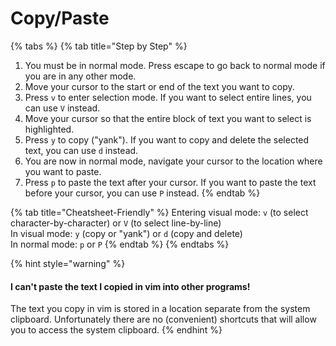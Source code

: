 # Copy/Paste

{% tabs %}
{% tab title="Step by Step" %}
1. You must be in normal mode. Press escape to go back to normal mode if you are in any other mode.
2. Move your cursor to the start or end of the text you want to copy.
3. Press `v` to enter selection mode. If you want to select entire lines, you can use `V` instead.
4. Move your cursor so that the entire block of text you want to select is highlighted.
5. Press `y` to copy \("yank"\). If you want to copy and delete the selected text, you can use `d` instead.
6. You are now in normal mode, navigate your cursor to the location where you want to paste.
7. Press `p` to paste the text after your cursor. If you want to paste the text before your cursor, you can use `P` instead.
{% endtab %}

{% tab title="Cheatsheet-Friendly" %}
Entering visual mode: `v` \(to select character-by-character\) or `V` \(to select line-by-line\)  
In visual mode: `y` \(copy or "yank"\) or `d` \(copy and delete\)  
In normal mode: `p` or `P`
{% endtab %}
{% endtabs %}

{% hint style="warning" %}
#### I can't paste the text I copied in vim into other programs!

The text you copy in vim is stored in a location separate from the system clipboard. Unfortunately there are no \(convenient\) shortcuts that will allow you to access the system clipboard.
{% endhint %}



